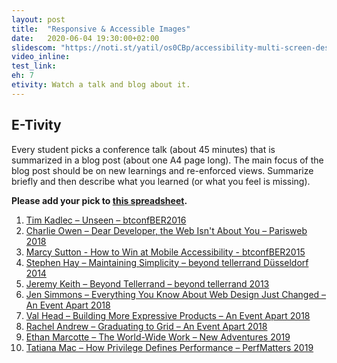 ```yaml
---
layout: post
title:  "Responsive & Accessible Images"
date:   2020-06-04 19:30:00+02:00
slidescom: "https://noti.st/yatil/os0CBp/accessibility-multi-screen-design-images"
video_inline: 
test_link:
eh: 7
etivity: Watch a talk and blog about it.
---
```


## E-Tivity

Every student picks a conference talk (about 45 minutes) that is summarized in a blog post (about one A4 page long). The main focus of the blog post should be on new learnings and re-enforced views. Summarize briefly and then describe what you learned (or what you feel is missing).

**Please add your pick to [this spreadsheet](https://docs.google.com/spreadsheets/d/1wpMi5pxRc84Z5WPjYA4YYTHTMmqWg085kOb9rAYORwc/edit?usp=sharing).**

1. [Tim Kadlec – Unseen – btconfBER2016](https://vimeo.com/190833161)
2. [Charlie Owen – Dear Developer, the Web Isn't About You – Parisweb 2018](https://www.paris-web.fr/2018/conferences/dear-developer-the-web-isnt-about-you.php)
3. [Marcy Sutton - How to Win at Mobile Accessibility - btconfBER2015](https://vimeo.com/144596949)
4. [Stephen Hay – Maintaining Simplicity – beyond tellerrand Düsseldorf 2014](https://vimeo.com/102881604)
5. [Jeremy Keith – Beyond Tellerrand – beyond tellerrand 2013](https://vimeo.com/68352550)
6. [Jen Simmons – Everything You Know About Web Design Just Changed – An Event Apart 2018](https://aneventapart.com/news/post/everything-you-know-about-web-design-just-changed-by-jen-simmons) 
7. [Val Head – Building More Expressive Products – An Event Apart 2018](https://aneventapart.com/news/post/building-more-expressive-products-by-val-head-aea-video)
8. [Rachel Andrew – Graduating to Grid – An Event Apart 2018](https://aneventapart.com/news/post/graduating-to-grid-by-rachel-andrew)
9. [Ethan Marcotte – The World-Wide Work – New Adventures 2019](https://newadventuresconf.com/2019/coverage/ethan/)
10. [Tatiana Mac – How Privilege Defines Performance – PerfMatters 2019](https://www.youtube.com/watch?v=nQq_gZiZ-jg)